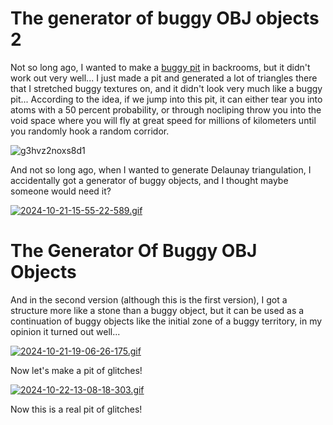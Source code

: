 # The generator of buggy OBJ objects 2

Not so long ago, I wanted to make a [buggy pit](https://www.reddit.com/r/backrooms/comments/1dmbht6/locations_for_level_0_in_the_backrooms/) in backrooms, but it didn't work out very well... I just made a pit and generated a lot of triangles there that I stretched buggy textures on, and it didn't look very much like a buggy pit... According to the idea, if we jump into this pit, it can either tear you into atoms with a 50 percent probability, or through nocliping throw you into the void space where you will fly at great speed for millions of kilometers until you randomly hook a random corridor.

![g3hvz2noxs8d1](https://github.com/user-attachments/assets/289e589f-b1ef-41eb-b84c-81d291edcebb)

And not so long ago, when I wanted to generate Delaunay triangulation, I accidentally got a generator of buggy objects, and I thought maybe someone would need it?

[![2024-10-21-15-55-22-589.gif](https://i.postimg.cc/J4SHq9KH/2024-10-21-15-55-22-589.gif)](https://postimg.cc/MvbGZ3Cz)

# The Generator Of Buggy OBJ Objects

And in the second version (although this is the first version), I got a structure more like a stone than a buggy object, but it can be used as a continuation of buggy objects like the initial zone of a buggy territory, in my opinion it turned out well...

[![2024-10-21-19-06-26-175.gif](https://i.postimg.cc/fbZFbRXZ/2024-10-21-19-06-26-175.gif)](https://postimg.cc/Js6K6mPd)

Now let's make a pit of glitches! 

[![2024-10-22-13-08-18-303.gif](https://i.postimg.cc/Y9kZk0xK/2024-10-22-13-08-18-303.gif)](https://postimg.cc/NyJpkgVp)

Now this is a real pit of glitches!
